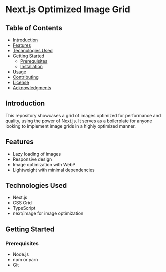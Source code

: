 # Next.js Optimized Image Grid

## Table of Contents

- [Introduction](#introduction)
- [Features](#features)
- [Technologies Used](#technologies-used)
- [Getting Started](#getting-started)
  - [Prerequisites](#prerequisites)
  - [Installation](#installation)
- [Usage](#usage)
- [Contributing](#contributing)
- [License](#license)
- [Acknowledgments](#acknowledgments)

## Introduction

This repository showcases a grid of images optimized for performance and quality, using the power of Next.js. It serves as a boilerplate for anyone looking to implement image grids in a highly optimized manner.

## Features

- Lazy loading of images
- Responsive design
- Image optimization with WebP
- Lightweight with minimal dependencies

## Technologies Used

- Next.js
- CSS Grid
- TypeScript
- next/image for image optimization

## Getting Started

### Prerequisites

- Node.js
- npm or yarn
- Git


